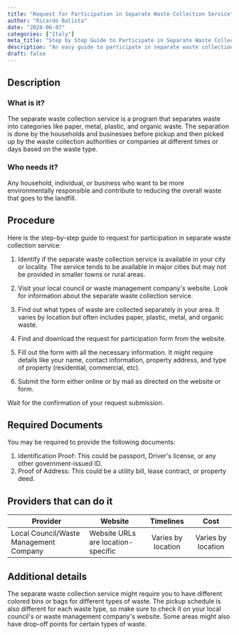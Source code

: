 ```yaml
---
title: "Request for Participation in Separate Waste Collection Service"
author: "Ricardo Batista"
date: "2024-06-07"
categories: ["Italy"]
meta_title: "Step by Step Guide to Participate in Separate Waste Collection"
description: "An easy guide to participate in separate waste collection and start recycling. Learn how to start the procedure, required documents and service providers."
draft: false
---
```


## Description
### What is it?
The separate waste collection service is a program that separates waste into categories like paper, metal, plastic, and organic waste. The separation is done by the households and businesses before pickup and then picked up by the waste collection authorities or companies at different times or days based on the waste type.

### Who needs it?
Any household, individual, or business who want to be more environmentally responsible and contribute to reducing the overall waste that goes to the landfill.

## Procedure
Here is the step-by-step guide to request for participation in separate waste collection service:

1. Identify if the separate waste collection service is available in your city or locality. The service tends to be available in major cities but may not be provided in smaller towns or rural areas.

2. Visit your local council or waste management company's website. Look for information about the separate waste collection service.

3. Find out what types of waste are collected separately in your area. It varies by location but often includes paper, plastic, metal, and organic waste.

4. Find and download the request for participation form from the website.

5. Fill out the form with all the necessary information. It might require details like your name, contact information, property address, and type of property (residential, commercial, etc).

6. Submit the form either online or by mail as directed on the website or form. 

Wait for the confirmation of your request submission.
  

## Required Documents
You may be required to provide the following documents:

1. Identification Proof: This could be passport, Driver's license, or any other government-issued ID.
2. Proof of Address: This could be a utility bill, lease contract, or property deed.

## Providers that can do it
| Provider        |     Website     |     Timelines    |       Cost      |
| --------------- | --------------- |  :-------------: | :-------------: |
| Local Council/Waste Management Company |  Website URLs are location-specific |  Varies by location  | Varies by location |

## Additional details
The separate waste collection service might require you to have different colored bins or bags for different types of waste. The pickup schedule is also different for each waste type, so make sure to check it on your local council's or waste management company's website. Some areas might also have drop-off points for certain types of waste.